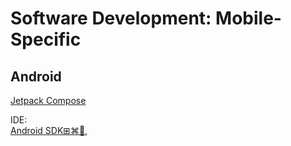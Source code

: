 # Software Development: Mobile-Specific

## Android

[Jetpack Compose](https://developer.android.com/jetpack/compose)

IDE:  
[Android SDK⊞⌘🐧](https://developer.android.com/studio/),
